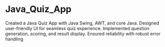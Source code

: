# Java_Quiz_App
Created a Java Quiz App with Java Swing, AWT, and core Java. Designed user-friendly UI for seamless quiz experience. Implemented question generation, scoring, and result display. Ensured reliability with robust error handling
